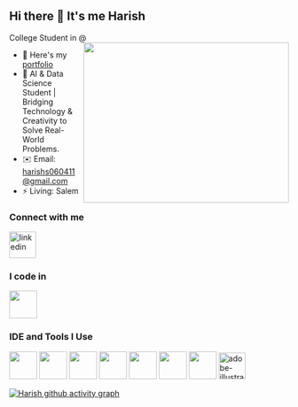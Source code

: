## Hi there 👋 It's me Harish

College Student in @ 
<img align="right" width="370" height="290" src="https://i.pinimg.com/originals/47/f0/34/47f0342cec72b800463bf003eac1257e.gif">
- 🔭 Here's my [portfolio](https://)                                                 
- 🌱 AI & Data Science Student | Bridging Technology & Creativity to
  Solve Real-World Problems.
- ✉️ Email: harishs060411@gmail.com
- ⚡ Living: Salem
  
### Connect with me
[<img width="48" height="48" src="https://img.icons8.com/color/48/linkedin.png" alt="linkedin"/>](https://www.linkedin.com/in/harish0604)


### I code in
<img height="50" width="50" src="https://img.icons8.com/color/48/000000/python.png" />

### IDE and Tools I Use
<img height="50" width="50" src="https://img.icons8.com/color/48/000000/visual-studio-code-2019.png"/> <img height="50" width="50" src="https://img.icons8.com/color/48/000000/pycharm.png"/> <img height="50" width="50" src="https://img.icons8.com/color/50/000000/git.png"/> <img height="50" width="50" src="https://img.icons8.com/dusk/64/000000/anaconda.png"/> <img height="50" src="https://img.icons8.com/officel/480/null/java-eclipse.png"/> <img height="50" src="https://img.icons8.com/color/480/null/notion--v1.png" /> <img height="50" width="50" src="https://img.icons8.com/doodle/48/000000/adobe-photoshop.png"/> <img width="48" height="48" src="https://img.icons8.com/doodle/48/adobe-illustrator.png" alt="adobe-illustrator"/>




[![Harish github activity graph](https://github-readme-activity-graph.vercel.app/graph?username=Harish-S-6&bg_color=000000&color=de96d9&line=d636d9&point=ffffff&area=true&hide_border=true)](https://github.com/ashutosh00710/github-readme-activity-graph)
